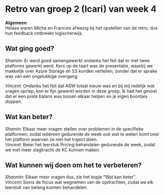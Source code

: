 # Retro van groep 2 (Icari) van week 4
**Algemeen**  
Helaas waren Micha en Francois afwezig bij het opstellen van de retro, dus hun feedback ontbreekt logischerwijs.

## Wat ging goed?
 *Shamim*: Er werd goed samengewerkt ondanks het feit dat er met twee platforms gewerkt werd. Kers op de taart was de presentatie, waarbij we makkelijk over Azure Storage én S3 konden vertellen, zonder dat er sprake was van een ongelukkige overgang.   

 *Vincent*: Ondanks het feit dat  ASW totaal nieuw was en bij mij redelijk wat vragen opriep, kon er fijn gewerkt worden in deze groep. Ik had het gevoel dat er een juiste balans was tussen elkaar helpen en je eigen boontjes doppen.

## Wat kan beter?
 *Shamin*: Elkaar meer vragen stellen over problemen in de specifieke platformen, zodat iedereen gedurende de week ook wat te weten komt over het platform waarvan ze níet het traject doen.  
 *Vincent*: Beter het leerstuk Pricing behandelen gedurende de week, zodat we met meer slagkracht de KC kunnen maken. 


## Wat kunnen wij doen om het te verbeteren? 
 *Shanmin*: Elkaar meer vragen dus, zie het kopje "Wat kan beter".    
 *Vincent*: Soms de focus wat wegnemen van de opdrachten, zodat we elk leerstuk van belang kunnen behandelen. 